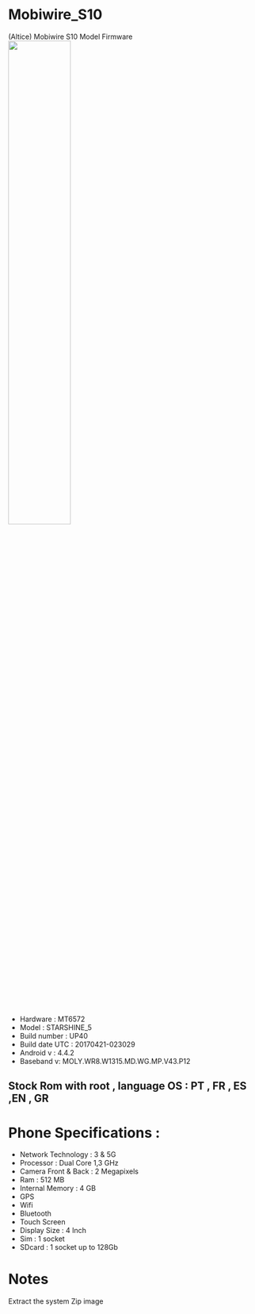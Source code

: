 # Mobiwire_S10
(Altice) Mobiwire S10 Model Firmware
<img src="https://pontos.meo.pt/Catalogo%20de%20Produtos%20e%20Servicos/Banco%20Multimedia/Produtos/NOVAS_IMAGENS_LOJA/altice/altice_s10/Altice-S10-detalhe.png" width="50%"></img>

* Hardware : MT6572
* Model : STARSHINE_5
* Build number : UP40
* Build date UTC : 20170421-023029
* Android  v : 4.4.2
* Baseband v: MOLY.WR8.W1315.MD.WG.MP.V43.P12 

## Stock Rom with root , language OS : PT , FR , ES ,EN , GR

# Phone Specifications :
* Network Technology : 3 & 5G
* Processor : Dual Core 1,3 GHz
* Camera Front & Back : 2 Megapixels
* Ram : 512 MB
* Internal Memory : 4 GB
* GPS
* Wifi
* Bluetooth
* Touch Screen
* Display Size : 4 Inch
* Sim : 1 socket
* SDcard : 1 socket up to 128Gb

# Notes
Extract the system Zip image 
